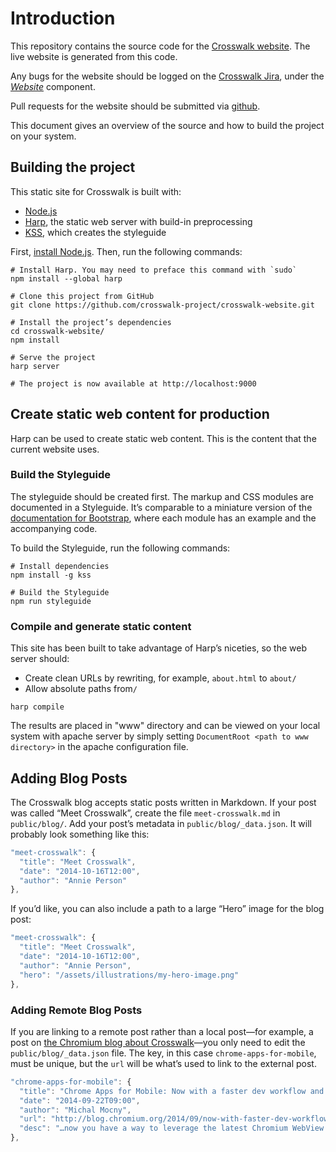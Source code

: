 # Introduction

This repository contains the source code for the
[Crosswalk website](http://crosswalk-project.org/). The live website
is generated from this code.

Any bugs for the website should be logged on the
[Crosswalk Jira](https://crosswalk-project.org/jira/), under the
[*Website*](https://crosswalk-project.org/jira/browse/XWALK/component/10203)
component.

Pull requests for the website should be submitted via
[github](https://github.com/crosswalk-project/crosswalk-website/pulls).

This document gives an overview of the source and how to build the project
on your system.

## Building the project

This static site for Crosswalk is built with:

- [Node.js](http://nodejs.org)
- [Harp](http://harpjs.com), the static web server with build-in preprocessing
- [KSS](https://github.com/kss-node/kss-node), which creates the styleguide

First, [install Node.js](http://nodejs.org). Then, run the following commands:

```
# Install Harp. You may need to preface this command with `sudo`
npm install --global harp

# Clone this project from GitHub
git clone https://github.com/crosswalk-project/crosswalk-website.git

# Install the project’s dependencies
cd crosswalk-website/
npm install

# Serve the project
harp server

# The project is now available at http://localhost:9000
```
## Create static web content for production

Harp can be used to create static web content. This is the content that the
current website uses.

### Build the Styleguide

The styleguide should be created first. The markup and CSS modules are
documented in a Styleguide. It’s comparable to a miniature version of the
[documentation for Bootstrap](http://getbootstrap.com/css/), where each module
has an example and the accompanying code.

To build the Styleguide, run the following commands:

```
# Install dependencies
npm install -g kss

# Build the Styleguide
npm run styleguide
```
### Compile and generate static content

This site has been built to take advantage of Harp’s niceties, so the
web server should:
 * Create clean URLs by rewriting, for example, `about.html` to `about/`
 * Allow absolute paths from`/`

```
harp compile
```
The results are placed in "www" directory and can be viewed on your local
system with apache server by simply setting
```	DocumentRoot <path to www directory> ```
in the apache configuration file.

## Adding Blog Posts

The Crosswalk blog accepts static posts written in Markdown. If your post was called “Meet Crosswalk”, create the file `meet-crosswalk.md` in `public/blog/`. Add your post’s metadata in `public/blog/_data.json`. It will probably look something like this:

```js
"meet-crosswalk": {
  "title": "Meet Crosswalk",
  "date": "2014-10-16T12:00",
  "author": "Annie Person"
},
```

If you’d like, you can also include a path to a large “Hero” image for the blog post:

```js
"meet-crosswalk": {
  "title": "Meet Crosswalk",
  "date": "2014-10-16T12:00",
  "author": "Annie Person",
  "hero": "/assets/illustrations/my-hero-image.png"
},
```

### Adding Remote Blog Posts

If you are linking to a remote post rather than a local post—for example, a post on [the Chromium blog about Crosswalk](http://blog.chromium.org/2014/09/now-with-faster-dev-workflow-and-modern.html)—you only need to edit the `public/blog/_data.json` file. The key, in this case `chrome-apps-for-mobile`, must be unique, but the `url` will be what’s used to link to the external post.

```js
"chrome-apps-for-mobile": {
  "title": "Chrome Apps for Mobile: Now with a faster dev workflow and a modern WebView",
  "date": "2014-09-22T09:00",
  "author": "Michal Mocny",
  "url": "http://blog.chromium.org/2014/09/now-with-faster-dev-workflow-and-modern.html",
  "desc": "…now you have a way to leverage the latest Chromium WebView on any device running Android versions back to Ice Cream Sandwich by bundling your Chrome App with an embeddable Chromium WebView, provided by the Crosswalk open source project."
},
```
